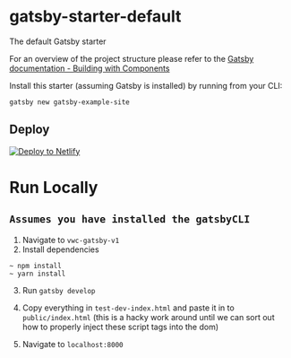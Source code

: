 # gatsby-starter-default

The default Gatsby starter

For an overview of the project structure please refer to the [Gatsby documentation - Building with Components](https://www.gatsbyjs.org/docs/building-with-components/)

Install this starter (assuming Gatsby is installed) by running from your CLI:

```
gatsby new gatsby-example-site
```

## Deploy

[![Deploy to Netlify](https://www.netlify.com/img/deploy/button.svg)](https://app.netlify.com/start/deploy?repository=https://github.com/gatsbyjs/gatsby-starter-default)

# Run Locally

## `Assumes you have installed the gatsbyCLI`

1. Navigate to `vwc-gatsby-v1`
2. Install dependencies

```
~ npm install
~ yarn install
```

3. Run `gatsby develop`
4. Copy everything in `test-dev-index.html` and paste it in to `public/index.html` (this is a hacky work around until we can sort out how to properly inject these script tags into the dom)

5. Navigate to `localhost:8000`
